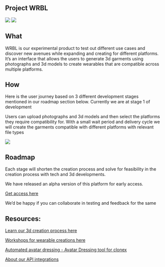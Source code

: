 ## Project WRBL

<img src="https://media.discordapp.net/attachments/1091046785180512356/1103312477569155133/Screenshot_2023-05-03_at_6.59.15_PM.png?width=1440&height=580">


<img src="https://media.discordapp.net/attachments/1091046785180512356/1103314913688035369/Screenshot_2023-05-03_at_7.02.01_PM.png?width=1440&height=553">

## What

WRBL is our experimental product to test out different use cases and discover new avenues while expanding and creating for different platforms. 
It’s an interface that allows the users to generate 3d garments using photographs and 3d models to create wearables that are compatible across multiple platforms.

## How

Here is the user journey based on 3 different development stages mentioned in our roadmap section below. Currently we are at stage 1 of development

Users can upload photographs and 3d models and then select the platforms they require compatibility for.
With a small wait period and delivery cycle we will create the garments compatible with different platforms with relevant file types

<img src="https://user-images.githubusercontent.com/122074866/235893650-02938128-c668-46af-bfe6-e632d961a07e.png">


## Roadmap
Each stage will shorten the creation process and solve for feasibility in the creation process with tech and 3d developments.

We have released an alpha version of this platform for early access. 

[Get access here](https://docs.xrcouture.com)

We’d be happy if you can collaborate in testing and feedback for the same


## Resources:
[Learn our 3d creation process here](https://github.com/xrcouture/interoperability/blob/main/3dDevelopmentProcess.md)

[Workshops for wearable creations here](https://drive.google.com/drive/folders/1b2mJqUXRyT3IU_J4BWXqVtxmZ0pfXTIX)

[Automated avatar dressing - Avatar Dressing tool for clonex](https://github.com/xrcouture/interoperability/blob/main/CloneX_Dresser.md)

[About our API integrations](https://github.com/xrcouture/interoperability/blob/main/APIdocs.md)


